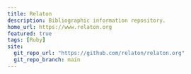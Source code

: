 ```yaml
---
title: Relaton
description: Bibliographic information repository.
home_url: https://www.relaton.org
featured: true
tags: [Ruby]
site:
  git_repo_url: "https://github.com/relaton/relaton.org"
  git_repo_branch: main
---
```


